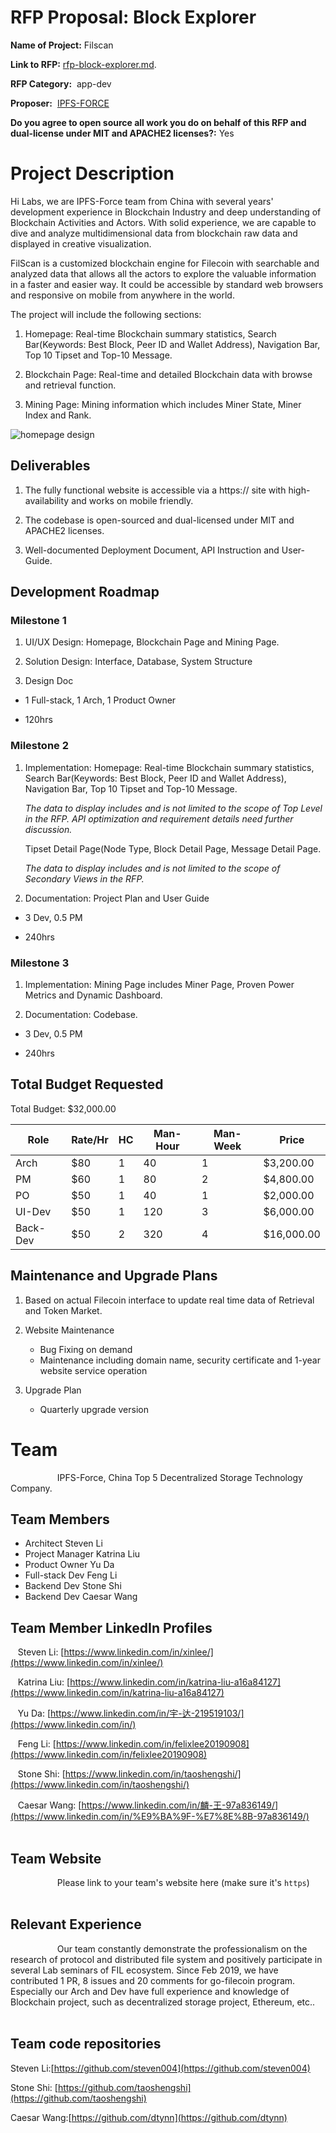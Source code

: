  # RFP Proposal: Block Explorer
 
 **Name of Project:** Filscan
 
 **Link to RFP:** [rfp-block-explorer.md](https://github.com/filecoin-project/devgrants/blob/master/rfps/rfp-block-explorer.md).
 
 **RFP Category:**  app-dev
 
 **Proposer:**  [IPFS-FORCE](https://github.com/orgs/ipfs-force-community)
 
 **Do you agree to open source all work you do on behalf of this RFP and dual-license under MIT and APACHE2 licenses?:** Yes
 
 # Project Description
 
 Hi Labs, we are IPFS-Force team from China with several years' development experience in Blockchain Industry and deep understanding of Blockchain Activities and Actors. With solid experience, we are capable to dive and analyze multidimensional data from blockchain raw data and displayed in creative visualization.
 
 FilScan is a customized blockchain engine for Filecoin with searchable and analyzed data that allows all the actors to explore the valuable information in a faster and easier way. It could be accessible by standard web browsers and responsive on mobile from anywhere in the world.
 
 The project will include the following sections: 
 
 1. Homepage: Real-time Blockchain summary statistics, Search Bar(Keywords: Best Block, Peer ID and Wallet Address), Navigation Bar, Top 10 Tipset and Top-10 Message.
 
 2. Blockchain Page: Real-time and detailed Blockchain data with browse and retrieval function.
 
 3. Mining Page: Mining information which includes Miner State, Miner Index and Rank.
 
 ![homepage design](https://github.com/ipfs-force-community/devgrants/blob/master/rfp-proposals/home.jpeg)
 
 ## Deliverables
 
 1. The fully functional website is accessible via a https:// site with high-availability and works on mobile friendly. 
 
 2. The codebase is open-sourced and dual-licensed under MIT and APACHE2 licenses.
 
 3. Well-documented Deployment Document, API Instruction and User-Guide.
 
 ## Development Roadmap
 
 ### Milestone 1
 
 1. UI/UX Design: Homepage, Blockchain Page and Mining Page.
 
 2. Solution Design: Interface, Database, System Structure
 
 3. Design Doc
 
 - 1 Full-stack, 1 Arch, 1 Product Owner
 
 - 120hrs
 
 ### Milestone 2
 
 1. Implementation:
  Homepage: Real-time Blockchain summary statistics, Search Bar(Keywords: Best Block, Peer ID and Wallet Address), Navigation Bar, Top 10 Tipset and Top-10 Message.
 
    *The data to display includes and is not limited to the scope of Top Level in the RFP. API optimization and requirement details need further discussion.*
 
    Tipset Detail Page(Node Type, Block Detail Page, Message Detail Page.
 
    *The data to display includes and is not limited to the scope of Secondary Views in the RFP.*
 
 2. Documentation: Project Plan and User Guide
 
 - 3 Dev, 0.5 PM
 
 - 240hrs
 
 ### Milestone 3
 
 1. Implementation: Mining Page includes Miner Page, Proven Power Metrics and Dynamic Dashboard.
 
 2. Documentation: Codebase.
 
 - 3 Dev, 0.5 PM
 
 - 240hrs
 
 ## Total Budget Requested
 
 Total Budget: $32,000.00
 
 | Role | Rate/Hr | HC | Man-Hour | Man-Week | Price |
 |-----|---------|----|-----------|-------------|------|
 | Arch | $80 | 1 | 40| 1 | $3,200.00|
 | PM | $60 | 1 | 80| 2| $4,800.00|
 | PO | $50 | 1| 40 | 1 | $2,000.00 |
 | UI-Dev | $50 | 1 | 120 | 3 | $6,000.00 |
 | Back-Dev| $50 | 2 | 320 | 4 | $16,000.00 |
 
 ## Maintenance and Upgrade Plans
 
 1. Based on actual Filecoin interface to update real time data of Retrieval and Token Market.
 
 2. Website Maintenance
 
    - Bug Fixing on demand
    
    - Maintenance including domain name, security certificate and 1-year website service operation
       
 3.  Upgrade Plan
     - Quarterly upgrade version
          
 # Team
          
          IPFS-Force, China Top 5 Decentralized Storage Technology Company.
 ## Team Members
 - Architect Steven Li
          
 - Project Manager Katrina Liu
 - Product Owner Yu Da 
 - Full-stack Dev Feng Li
 - Backend Dev Stone Shi
 - Backend Dev Caesar Wang
 
 ## Team Member LinkedIn Profiles
    Steven Li: [https://www.linkedin.com/in/xinlee/](https://www.linkedin.com/in/xinlee/)

    Katrina Liu: [https://www.linkedin.com/in/katrina-liu-a16a84127](https://www.linkedin.com/in/katrina-liu-a16a84127)

    Yu Da: [https://www.linkedin.com/in/宇-达-219519103/](https://www.linkedin.com/in/)

    Feng Li: [https://www.linkedin.com/in/felixlee20190908](https://www.linkedin.com/in/felixlee20190908)

    Stone Shi: [https://www.linkedin.com/in/taoshengshi/](https://www.linkedin.com/in/taoshengshi/)
 
    Caesar Wang: [https://www.linkedin.com/in/麟-王-97a836149/](https://www.linkedin.com/in/%E9%BA%9F-%E7%8E%8B-97a836149/)
          
 ## Team Website
          
          Please link to your team's website here (make sure it's `https`)
          
 ## Relevant Experience
          
          Our team constantly demonstrate the professionalism on the research of protocol and distributed file system and positively participate in several Lab seminars of FIL ecosystem. Since Feb 2019, we have contributed 1 PR, 8 issues and 20 comments for go-filecoin program. Especially our Arch and Dev have full experience and knowledge of Blockchain project, such as decentralized storage project, Ethereum, etc.. 
          
 ## Team code repositories
 Steven Li:[https://github.com/steven004](https://github.com/steven004)

 Stone Shi: [https://github.com/taoshengshi](https://github.com/taoshengshi)

 Caesar Wang:[https://github.com/dtynn](https://github.com/dtynn)
          

